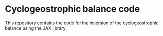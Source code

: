 # Cyclogeostrophic balance code

This repository contains the code for the inversion of the cyclogeostrophic balance using the JAX library.
